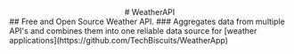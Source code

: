 <div align="center">
# WeatherAPI
</div>
## Free and Open Source Weather API. 
### Aggregates data from multiple API's and combines them into one reliable data source for [weather applications](https://github.com/TechBiscuits/WeatherApp)
